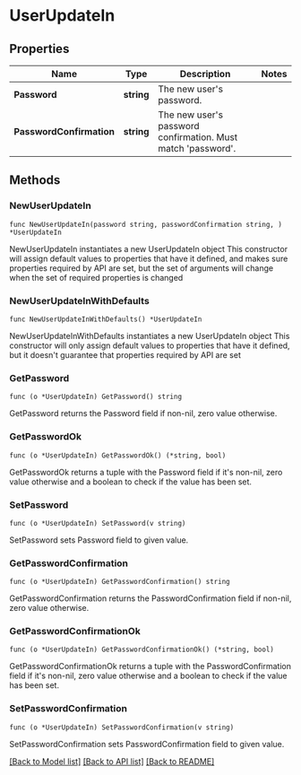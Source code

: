 # UserUpdateIn

## Properties

Name | Type | Description | Notes
------------ | ------------- | ------------- | -------------
**Password** | **string** | The new user&#39;s password. | 
**PasswordConfirmation** | **string** | The new user&#39;s password confirmation. Must match &#39;password&#39;. | 

## Methods

### NewUserUpdateIn

`func NewUserUpdateIn(password string, passwordConfirmation string, ) *UserUpdateIn`

NewUserUpdateIn instantiates a new UserUpdateIn object
This constructor will assign default values to properties that have it defined,
and makes sure properties required by API are set, but the set of arguments
will change when the set of required properties is changed

### NewUserUpdateInWithDefaults

`func NewUserUpdateInWithDefaults() *UserUpdateIn`

NewUserUpdateInWithDefaults instantiates a new UserUpdateIn object
This constructor will only assign default values to properties that have it defined,
but it doesn't guarantee that properties required by API are set

### GetPassword

`func (o *UserUpdateIn) GetPassword() string`

GetPassword returns the Password field if non-nil, zero value otherwise.

### GetPasswordOk

`func (o *UserUpdateIn) GetPasswordOk() (*string, bool)`

GetPasswordOk returns a tuple with the Password field if it's non-nil, zero value otherwise
and a boolean to check if the value has been set.

### SetPassword

`func (o *UserUpdateIn) SetPassword(v string)`

SetPassword sets Password field to given value.


### GetPasswordConfirmation

`func (o *UserUpdateIn) GetPasswordConfirmation() string`

GetPasswordConfirmation returns the PasswordConfirmation field if non-nil, zero value otherwise.

### GetPasswordConfirmationOk

`func (o *UserUpdateIn) GetPasswordConfirmationOk() (*string, bool)`

GetPasswordConfirmationOk returns a tuple with the PasswordConfirmation field if it's non-nil, zero value otherwise
and a boolean to check if the value has been set.

### SetPasswordConfirmation

`func (o *UserUpdateIn) SetPasswordConfirmation(v string)`

SetPasswordConfirmation sets PasswordConfirmation field to given value.



[[Back to Model list]](../README.md#documentation-for-models) [[Back to API list]](../README.md#documentation-for-api-endpoints) [[Back to README]](../README.md)


